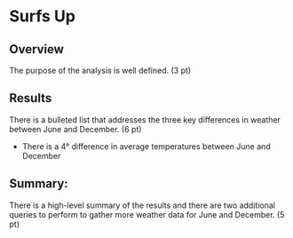 # Surfs Up
## Overview
The purpose of the analysis is well defined. (3 pt)
## Results
There is a bulleted list that addresses the three key differences in weather between June and December. (6 pt)
- There is a 4° difference in average temperatures between June and December
## Summary:
There is a high-level summary of the results and there are two additional queries to perform to gather more weather data for June and December. (5 pt)

